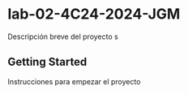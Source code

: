 # lab-02-4C24-2024-JGM 

Descripción breve del proyecto
s
## Getting Started

Instrucciones para empezar el proyecto
